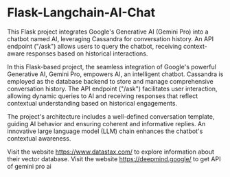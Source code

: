 # Flask-Langchain-AI-Chat
 This Flask project integrates Google's Generative AI (Gemini Pro) into a chatbot named AI, leveraging Cassandra for conversation history. An API endpoint ("/ask") allows users to query the chatbot, receiving context-aware responses based on historical interactions.

In this Flask-based project, the seamless integration of Google's powerful Generative AI, Gemini Pro, empowers AI, an intelligent chatbot. Cassandra is employed as the database backend to store and manage comprehensive conversation history. The API endpoint ("/ask") facilitates user interaction, allowing dynamic queries to AI and receiving responses that reflect contextual understanding based on historical engagements.

The project's architecture includes a well-defined conversation template, guiding AI behavior and ensuring coherent and informative replies. An innovative large language model (LLM) chain enhances the chatbot's contextual awareness.

Visit the website https://www.datastax.com/ to explore information about their vector database.
Visit the website https://deepmind.google/ to get API of gemini pro ai 
